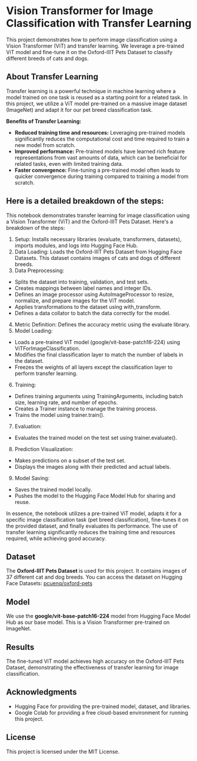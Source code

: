# Vision Transformer for Image Classification with Transfer Learning
This project demonstrates how to perform image classification using a Vision Transformer (ViT) and transfer learning. We leverage a pre-trained ViT model and fine-tune it on the Oxford-IIIT Pets Dataset to classify different breeds of cats and dogs.
## About Transfer Learning
Transfer learning is a powerful technique in machine learning where a model trained on one task is reused as a starting point for a related task. In this project, we utilize a ViT model pre-trained on a massive image dataset (ImageNet) and adapt it for our pet breed classification task.

**Benefits of Transfer Learning:**
* **Reduced training time and resources:** Leveraging pre-trained models significantly reduces the computational cost and time required to train a new model from scratch.
* **Improved performance:** Pre-trained models have learned rich feature representations from vast amounts of data, which can be beneficial for related tasks, even with limited training data.
* **Faster convergence:** Fine-tuning a pre-trained model often leads to quicker convergence during training compared to training a model from scratch.

## Here is a detailed breakdown of the steps:
This notebook demonstrates transfer learning for image classification using a Vision Transformer (ViT) and the Oxford-IIIT Pets Dataset. Here's a breakdown of the steps:
1. Setup: Installs necessary libraries (evaluate, transformers, datasets), imports modules, and logs into Hugging Face Hub.
2. Data Loading: Loads the Oxford-IIIT Pets Dataset from Hugging Face Datasets. This dataset contains images of cats and dogs of different breeds.
3. Data Preprocessing:
- Splits the dataset into training, validation, and test sets.
- Creates mappings between label names and integer IDs.
- Defines an image processor using AutoImageProcessor to resize, normalize, and prepare images for the ViT model.
- Applies transformations to the dataset using with_transform.
- Defines a data collator to batch the data correctly for the model.
4. Metric Definition: Defines the accuracy metric using the evaluate library.
5. Model Loading:
- Loads a pre-trained ViT model (google/vit-base-patch16-224) using ViTForImageClassification.
- Modifies the final classification layer to match the number of labels in the dataset.
- Freezes the weights of all layers except the classification layer to perform transfer learning.
6. Training:
- Defines training arguments using TrainingArguments, including batch size, learning rate, and number of epochs.
- Creates a Trainer instance to manage the training process.
- Trains the model using trainer.train().
7. Evaluation:
- Evaluates the trained model on the test set using trainer.evaluate().
8. Prediction Visualization:
- Makes predictions on a subset of the test set.
- Displays the images along with their predicted and actual labels.
9. Model Saving:
- Saves the trained model locally.
- Pushes the model to the Hugging Face Model Hub for sharing and reuse.

In essence, the notebook utilizes a pre-trained ViT model, adapts it for a specific image classification task (pet breed classification), fine-tunes it on the provided dataset, and finally evaluates its performance. The use of transfer learning significantly reduces the training time and resources required, while achieving good accuracy. 

## Dataset
The **Oxford-IIIT Pets Dataset** is used for this project. It contains images of 37 different cat and dog breeds. You can access the dataset on Hugging Face Datasets: [pcuenq/oxford-pets](https://huggingface.co/datasets/pcuenq/oxford-pets)

## Model
We use the **google/vit-base-patch16-224** model from Hugging Face Model Hub as our base model. This is a Vision Transformer pre-trained on ImageNet.

## Results
The fine-tuned ViT model achieves high accuracy on the Oxford-IIIT Pets Dataset, demonstrating the effectiveness of transfer learning for image classification.


## Acknowledgments
* Hugging Face for providing the pre-trained model, dataset, and libraries.
* Google Colab for providing a free cloud-based environment for running this project.

## License
This project is licensed under the MIT License.
